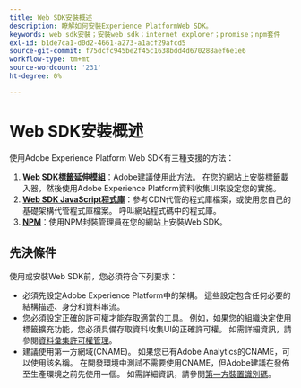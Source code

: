 ```yaml
---
title: Web SDK安裝概述
description: 瞭解如何安裝Experience PlatformWeb SDK。
keywords: web sdk安裝；安裝web sdk；internet explorer；promise；npm套件
exl-id: b1de7ca1-d0d2-4661-a273-a1acf29afcd5
source-git-commit: f75dcfc945be2f45c1638bdd4d670288aef6e1e6
workflow-type: tm+mt
source-wordcount: '231'
ht-degree: 0%

---
```


# Web SDK安裝概述

使用Adobe Experience Platform Web SDK有三種支援的方法：

1. **[Web SDK標籤延伸模組](extension.md)**：Adobe建議使用此方法。 在您的網站上安裝標籤載入器，然後使用Adobe Experience Platform資料收集UI來設定您的實施。
1. **[Web SDK JavaScript程式庫](library.md)**：參考CDN代管的程式庫檔案，或使用您自己的基礎架構代管程式庫檔案。 呼叫網站程式碼中的程式庫。
1. **[NPM](npm.md)**：使用NPM封裝管理員在您的網站上安裝Web SDK。

## 先決條件

使用或安裝Web SDK前，您必須符合下列要求：

* 必須先設定Adobe Experience Platform中的架構。 這些設定包含任何必要的結構描述、身分和資料串流。
* 您必須設定正確的許可權才能存取適當的工具。 例如，如果您的組織決定使用標籤擴充功能，您必須具備存取資料收集UI的正確許可權。 如需詳細資訊，請參閱[資料彙集許可權管理](https://experienceleague.adobe.com/docs/experience-platform/collection/permissions.html?lang=zh-Hant)。
* 建議使用第一方網域(CNAME)。 如果您已有Adobe Analytics的CNAME，可以使用該名稱。 在開發環境中測試不需要使用CNAME，但Adobe建議在發佈至生產環境之前先使用一個。 如需詳細資訊，請參閱[第一方裝置識別碼](../identity/first-party-device-ids.md)。
